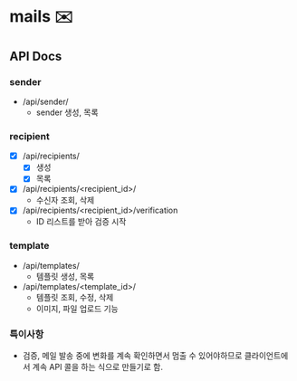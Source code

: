 # mails ✉️

## API Docs

### sender

- /api/sender/
  - sender 생성, 목록

### recipient

- [x] /api/recipients/
  - [x] 생성
  - [x] 목록
- [x] /api/recipients/<recipient_id>/
  - 수신자 조회, 삭제
- [x] /api/recipients/<recipient_id>/verification
  - ID 리스트를 받아 검증 시작

### template

- /api/templates/
  - 템플릿 생성, 목록
- /api/templates/<template_id>/
  - 템플릿 조회, 수정, 삭제
  - 이미지, 파일 업로드 기능

### 특이사항

- 검증, 메일 발송 중에 변화를 계속 확인하면서 멈출 수 있어야하므로 클라이언트에서 계속 API 콜을 하는 식으로 만들기로 함.

